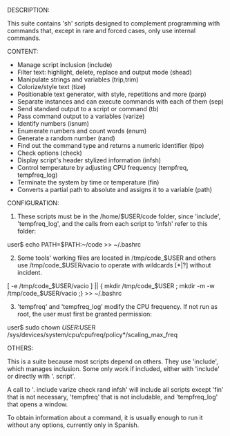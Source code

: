 DESCRIPTION:

This suite contains 'sh' scripts designed to complement programming with
commands that, except in rare and forced cases, only use internal commands.

CONTENT:

- Manage script inclusion (include)
- Filter text: highlight, delete, replace and output mode (shead)
- Manipulate strings and variables (trip,trim)
- Colorize/style text (tize)
- Positionable text generator, with style, repetitions and more (parp)
- Separate instances and can execute commands with each of them (sep)
- Send standard output to a script or command (tb)
- Pass command output to a variables (varize)
- Identify numbers (isnum)
- Enumerate numbers and count words (enum)
- Generate a random number (rand)
- Find out the command type and returns a numeric identifier (tipo)
- Check options (check)
- Display script's header stylized information (infsh)
- Control temperature by adjusting CPU frequency (tempfreq, tempfreq_log)
- Terminate the system by time or temperature (fin)
- Converts a partial path to absolute and assigns it to a variable (path)

CONFIGURATION:

1. These scripts must be in the /home/$USER/code folder, since 'include',
'tempfreq_log', and the calls from each script to 'infsh' refer to this folder:

user$ echo PATH=$PATH:~/code >> ~/.bashrc

2. Some tools' working files are located in /tmp/code_$USER and others use
/tmp/code_$USER/vacio to operate with wildcards [*|?] without incident.

[ -e /tmp/code_$USER/vacio ] || { mkdir /tmp/code_$USER ; mkdir -m -w /tmp/code_$USER/vacio ;} >> ~/.bashrc

3. 'tempfreq' and 'tempfreq_log' modify the CPU frequency. If not run as root,
the user must first be granted permission:

user$ sudo chown $USER:$USER /sys/devices/system/cpu/cpufreq/policy*/scaling_max_freq

OTHERS:

This is a suite because most scripts depend on others. They use 'include', which
manages inclusion. Some only work if included, either with 'include' or directly
with '. script'.

A call to '. include varize check rand infsh' will include all scripts except 'fin'
that is not necessary, 'tempfreq' that is not includable, and 'tempfreq_log'
that opens a window.

To obtain information about a command, it is usually enough to run it without
any options, currently only in Spanish.
